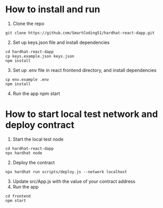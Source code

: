 # How to install and run 
1. Clone the repo
```
git clone https://github.com/SmartCoding51/hardhat-react-dapp.git
```
2. Set up keys.json file and install dependencies
```
cd hardhat-react-dapp
cp keys.example.json keys.json
npm install
```
3. Set up .env file in react frontend directory, and install dependencies
```
cp env.example .env
npm install
```
4. Run the app
npm start

# How to start local test network and deploy contract
1. Start the local test node
```
cd hardhat-react-dapp
npx hardhat node
```
2. Deploy the contract
```
npx hardhat run scripts/deploy.js --network localhost
```
3. Update src/App.js with the value of your contract address
4. Run the app
```
cd frontend
npm start
```
